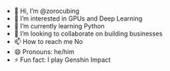 - 👋 Hi, I’m @zorocubing
- 👀 I’m interested in GPUs and Deep Learning
- 🌱 I’m currently learning Python
- 💞️ I’m looking to collaborate on building businesses
- 📫 How to reach me No
- 😄 Pronouns: he/him
- ⚡ Fun fact: I play Genshin Impact

<!---
zorocubing/zorocubing is a ✨ special ✨ repository because its `README.md` (this file) appears on your GitHub profile.
You can click the Preview link to take a look at your changes.
--->
